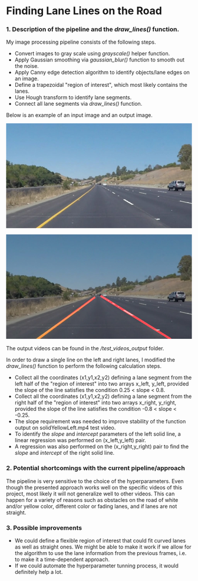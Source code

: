 # **Finding Lane Lines on the Road**

[image1]: ./test_images/solidYellowCurve.jpg
[image2]: ./test_images_output/solidYellowCurve.jpg


### 1. Description of the pipeline and the *draw_lines()* function. 

My image processing pipeline consists of the following steps. 
* Convert images to gray scale using *grayscale()* helper function. 
* Apply Gaussian smoothing via *gaussian_blur()* function to smooth out the noise.
* Apply Canny edge detection algorithm to identify objects/lane edges on an image. 
* Define a trapezoidal "region of interest", which most likely contains the lanes. 
* Use Hough transform to identify lane segments. 
* Connect all lane segments via *draw_lines()* function. 

Below is an example of an input image and an output image. 

![alt text][image1]

![alt text][image2]

The output videos can be found in the */test\_videos_output* folder.

In order to draw a single line on the left and right lanes, I modified the *draw_lines()* function to perform the following calculation steps. 
 * Collect all the coordinates (x1,y1,x2,y2) defining a lane segment from the left half of the "region of interest" into two arrays x_left, y_left, provided the slope of the line satisfies the condition 0.25 < slope < 0.8. 
 * Collect all the coordinates (x1,y1,x2,y2) defining a lane segment from the right half of the "region of interest" into two arrays x_right, y_right, provided the slope of the line satisfies the condition -0.8 < slope < -0.25. 
 * The slope requirement was needed to improve stability of the function output on solidYellowLeft.mp4 test video. 
 * To identify the *slope* and *intercept* parameters of the left solid line, a linear regression was performed on (x_left,y_left) pair. 
 * A regression was also performed on the (x_right,y_right) pair to find the *slope* and *intercept* of the right solid line. 
 

### 2. Potential shortcomings with the current pipeline/approach

The pipeline is very sensitive to the choice of the hyperparameters. Even though the presented approach works well on the specific videos of this project, most likely it will not generalize well to other videos. This can happen for a variety of reasons such as obstacles on the road of white and/or yellow color, different color or fading lanes, and if lanes are not straight. 


### 3. Possible improvements 

* We could define a flexible region of interest that could fit curved lanes as well as straight ones. We might be able to make it work if we allow for the algorithm to use the lane information from the previous frames, i.e. to make it a time-dependent approach. 
* If we could automate the hyperparameter tunning process, it would definitely help a lot.
